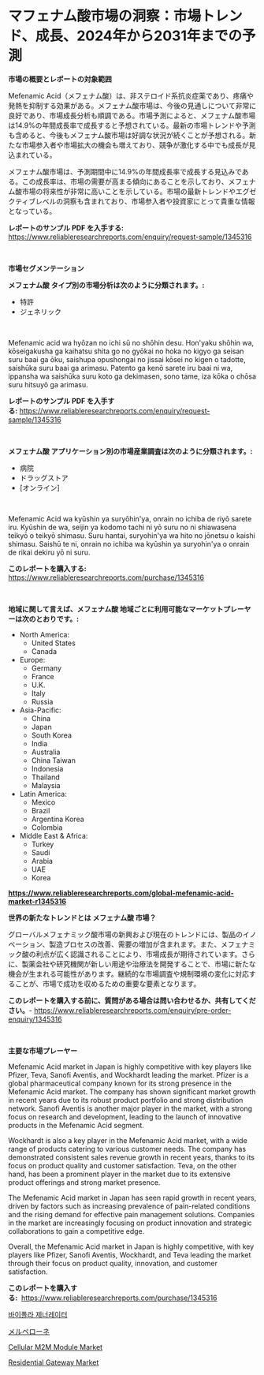 <p><h1>マフェナム酸市場の洞察：市場トレンド、成長、2024年から2031年までの予測</h1></p><p><strong>市場の概要とレポートの対象範囲</strong></p>
<p><p>Mefenamic Acid（メフェナム酸）は、非ステロイド系抗炎症薬であり、疼痛や発熱を抑制する効果がある。メフェナム酸市場は、今後の見通しについて非常に良好であり、市場成長分析も順調である。市場予測によると、メフェナム酸市場は14.9%の年間成長率で成長すると予想されている。最新の市場トレンドや予測も含めると、今後もメフェナム酸市場は好調な状況が続くことが予想される。新たな市場参入者や市場拡大の機会も増えており、競争が激化する中でも成長が見込まれている。</p><p>メフェナム酸市場は、予測期間中に14.9%の年間成長率で成長する見込みである。この成長率は、市場の需要が高まる傾向にあることを示しており、メフェナム酸市場の将来性が非常に高いことを示している。市場の最新トレンドやエグゼクティブレベルの洞察も含まれており、市場参入者や投資家にとって貴重な情報となっている。</p></p>
<p><strong>レポートのサンプル PDF を入手する:</strong> <a href="https://www.reliableresearchreports.com/enquiry/request-sample/1345316">https://www.reliableresearchreports.com/enquiry/request-sample/1345316</a></p>
<p>&nbsp;</p>
<p><strong>市場セグメンテーション</strong></p>
<p><strong>メフェナム酸 タイプ別の市場分析は次のように分類されます。:</strong></p>
<p><ul><li>特許</li><li>ジェネリック</li></ul></p>
<p>&nbsp;</p>
<p><p>Mefenamic acid wa hyōzan no ichi sū no shōhin desu. Hon'yaku shōhin wa, kōseigakusha ga kaihatsu shita go no gyōkai no hoka no kigyo ga seisan suru baai ga ōku, saishupa opushongai no jissai kōsei no kigen o tadotte, saishūka suru baai ga arimasu. Patento ga kenō sarete iru baai ni wa, ippansha wa saishūka suru koto ga dekimasen, sono tame, iza kōka o chōsa suru hitsuyō ga arimasu.</p></p>
<p><strong>レポートのサンプル PDF を入手する:</strong>&nbsp;<a href="https://www.reliableresearchreports.com/enquiry/request-sample/1345316">https://www.reliableresearchreports.com/enquiry/request-sample/1345316</a></p>
<p>&nbsp;</p>
<p><strong> メフェナム酸 アプリケーション別の市場産業調査は次のように分類されます。:</strong></p>
<p><ul><li>病院</li><li>ドラッグストア</li><li>[オンライン]</li></ul></p>
<p>&nbsp;</p>
<p><p>Mefenamic Acid wa kyūshin ya suryōhin'ya, onrain no ichiba de riyō sarete iru. Kyūshin de wa, seijin ya kodomo tachi ni yō suru no ni shiawasena teikyō o teikyō shimasu. Suru hantai, suryohin'ya wa hito no jōnetsu o kaishi shimasu. Saishū te ni, onrain no ichiba wa kyūshin ya suryohin'ya o onrain de rikai dekiru yō ni suru.</p></p>
<p><strong>このレポートを購入する:</strong>&nbsp; <a href="https://www.reliableresearchreports.com/purchase/1345316">https://www.reliableresearchreports.com/purchase/1345316</a></p>
<p>&nbsp;</p>
<p><strong>地域に関して言えば、メフェナム酸 地域ごとに利用可能なマーケットプレーヤーは次のとおりです。:</strong></p>
<p><ul>
    <li>
        North America:
        <ul>
            <li>United States</li>
            <li>Canada</li>
        </ul>
    </li>
    <li>
        Europe:
        <ul>
            <li>Germany</li>
            <li>France</li>
            <li>U.K.</li>
            <li>Italy</li>
            <li>Russia</li>
        </ul>
    </li>
    <li>
        Asia-Pacific:
        <ul>
            <li>China</li>
            <li>Japan</li>
            <li>South Korea</li>
            <li>India</li>
            <li>Australia</li>
            <li>China Taiwan</li>
            <li>Indonesia</li>
            <li>Thailand</li>
            <li>Malaysia</li>
        </ul>
    </li>
    <li>
        Latin America:
        <ul>
            <li>Mexico</li>
            <li>Brazil</li>
            <li>Argentina Korea</li>
            <li>Colombia</li>
        </ul>
    </li>
    <li>
        Middle East & Africa:
        <ul>
            <li>Turkey</li>
            <li>Saudi</li>
            <li>Arabia</li>
            <li>UAE</li>
            <li>Korea</li>
        </ul>
    </li>
    </ul></p>
<p><strong><a href="https://www.reliableresearchreports.com/global-mefenamic-acid-market-r1345316">https://www.reliableresearchreports.com/global-mefenamic-acid-market-r1345316</a></strong>&nbsp;</p>
<p><strong>世界の新たなトレンドとは メフェナム酸 市場？</strong></p>
<p><p>グローバルメフェナミック酸市場の新興および現在のトレンドには、製品のイノベーション、製造プロセスの改善、需要の増加が含まれます。また、メフェナミック酸の利点が広く認識されることにより、市場成長が期待されています。さらに、製薬会社や研究機関が新しい用途や治療法を開発することで、市場に新たな機会が生まれる可能性があります。継続的な市場調査や規制環境の変化に対応することが、市場で成功を収めるための重要な要素となります。</p></p>
<p><strong>このレポートを購入する前に、質問がある場合は問い合わせるか、共有してください。</strong>- <a href="https://www.reliableresearchreports.com/enquiry/pre-order-enquiry/1345316">https://www.reliableresearchreports.com/enquiry/pre-order-enquiry/1345316</a></p>
<p>&nbsp;</p>
<p><strong>主要な市場プレーヤー</strong></p>
<p><p>Mefenamic Acid market in Japan is highly competitive with key players like Pfizer, Teva, Sanofi Aventis, and Wockhardt leading the market. Pfizer is a global pharmaceutical company known for its strong presence in the Mefenamic Acid market. The company has shown significant market growth in recent years due to its robust product portfolio and strong distribution network. Sanofi Aventis is another major player in the market, with a strong focus on research and development, leading to the launch of innovative products in the Mefenamic Acid segment.</p><p>Wockhardt is also a key player in the Mefenamic Acid market, with a wide range of products catering to various customer needs. The company has demonstrated consistent sales revenue growth in recent years, thanks to its focus on product quality and customer satisfaction. Teva, on the other hand, has been a prominent player in the market due to its extensive product offerings and strong market presence.</p><p>The Mefenamic Acid market in Japan has seen rapid growth in recent years, driven by factors such as increasing prevalence of pain-related conditions and the rising demand for effective pain management solutions. Companies in the market are increasingly focusing on product innovation and strategic collaborations to gain a competitive edge.</p><p>Overall, the Mefenamic Acid market in Japan is highly competitive, with key players like Pfizer, Sanofi Aventis, Wockhardt, and Teva leading the market through their focus on product quality, innovation, and customer satisfaction.</p></p>
<p><strong>このレポートを購入する:</strong>&nbsp;&nbsp;<a href="https://www.reliableresearchreports.com/purchase/1345316">https://www.reliableresearchreports.com/purchase/1345316</a></p>
<p><p><a href="https://github.com/JackieFauhey9089475/Market-Research-Report-List-1/blob/main/870974818438.md">바이폴라 제너레이터</a></p><p><a href="https://github.com/CloydAbbott2023/Market-Research-Report-List-1/blob/main/558447220197.md">メルペローネ</a></p><p><a href="https://github.com/nathandecarvalho/Market-Research-Report-List-2/blob/main/cellular-m2m-module-market.md">Cellular M2M Module Market</a></p><p><a href="https://github.com/kosella/Market-Research-Report-List-2/blob/main/residential-gateway-market.md">Residential Gateway Market</a></p></p>